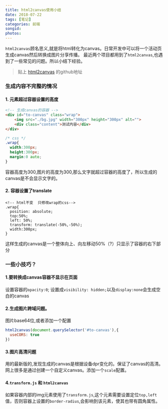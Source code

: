 ```yaml
---
title: html2canvas使用小结
date: 2018-07-22
tags: [笔记]
categories: 前端
songid: 
photos: 
---
```

`html2canvas`顾名思义,就是将html转化为canvas。日常开发中可以将一个活动页生成canvas然后转换成图片分享传播。
最近两个项目都用到了`html2canvas`,也遇到了一些常见的问题。所以小结下经验。
<!-- more -->
> 贴上 [html2canvas](https://github.com/niklasvh/html2canvas/) 的github地址  
### 生成内容不完整的情况

#### 1. 元素超过容器设置的高度
```html
<!-- 生成canvas的容器 -->
<div id="to-canvas" class="wrap">
    <img src="./bg.jpg" width="300px" height="300px" alt="">
    <div class="content">测试内容</div>
</div>
```
```css
/* css */
.wrap{
  width:300px;
  height:300px;
  margin:0 auto;
}
```
容器高度为300,图片的高度为300,那么文字就超过容器的高度了，所以生成的canvas是不会显示文字的。
#### 2. 容器设置了translate
```
<!-- html不变  只修改wrap的css-->
.wrap{
  position: absolute;
  top:50%;
  left: 50%;
  transform: translate(-50%,-50%);
  width:300px;
}
```
这样生成的canvas是一个整体向上、向左移动50%（?）只显示了容器的右下部分

### 一些小技巧？
#### 1.要转换成canvas容器不显示在页面
设置容器的`opacity:0`;  设置成`visibility: hidden;`以及`display:none`会生成空白的canvas
#### 2.生成图片跨域问题。
图片base64位,或者添加一个配置
```js
html2canvas(document.querySelector('#to-canvas'),{
  useCORS: true
})
```
#### 3.图片高清问题
用的最新版的,发现生成的canvas是根据设备dpr变化的。保证了canvas的高清。网上很多是通过创建一个自定义canvas。添加一个`scale`配置。

#### 4.`transform.js` 和 `html2canvas`
如果容器内部的img元素使用了`transform.js`,这个元素需要设置定位`top,left`值，否则容器上设置的`border-radius`,会影响到该元素，使其也带有圆角属性。